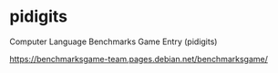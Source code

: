 # pidigits
Computer Language Benchmarks Game Entry (pidigits)

https://benchmarksgame-team.pages.debian.net/benchmarksgame/
